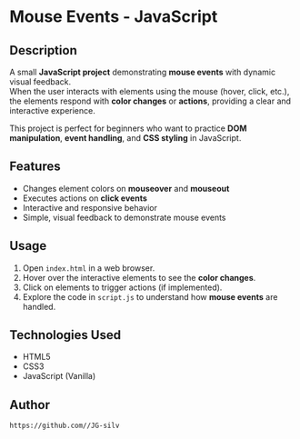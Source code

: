 # Mouse Events - JavaScript

## Description
A small **JavaScript project** demonstrating **mouse events** with dynamic visual feedback.  
When the user interacts with elements using the mouse (hover, click, etc.), the elements respond with **color changes** or **actions**, providing a clear and interactive experience.

This project is perfect for beginners who want to practice **DOM manipulation**, **event handling**, and **CSS styling** in JavaScript.

## Features
- Changes element colors on **mouseover** and **mouseout**
- Executes actions on **click events**
- Interactive and responsive behavior
- Simple, visual feedback to demonstrate mouse events

## Usage
1. Open `index.html` in a web browser.
2. Hover over the interactive elements to see the **color changes**.
3. Click on elements to trigger actions (if implemented).
4. Explore the code in `script.js` to understand how **mouse events** are handled.

## Technologies Used
- HTML5
- CSS3
- JavaScript (Vanilla)

## Author
```bash
https://github.com//JG-silv

